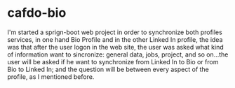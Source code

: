 # cafdo-bio
I'm started a sprign-boot web project in order to synchronize both profiles services, in one hand Bio Profile and in the other Linked In profile, the idea was that after the user logon in the web site, the user was asked what kind of information want to sincronize: general data, jobs, project, and so on...the user will be asked if he want to synchronize from Linked In to Bio or from Bio to Linked In; and the question will be between every aspect of the profile, as I mentioned before.
